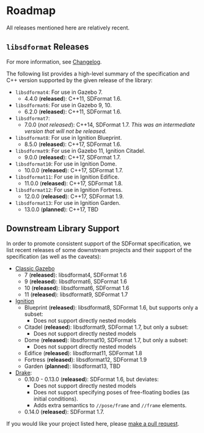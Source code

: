 # Roadmap

All releases mentioned here are relatively recent.

## `libsdformat` Releases

For more information, see [Changelog](https://github.com/osrf/sdformat/blob/master/Changelog.md).

The following list provides a high-level summary of the specification and C++
version supported by the given release of the library:

* `libsdformat4`: For use in Gazebo 7.
    * 4.4.0 (**released**): C++11, SDFormat 1.6.
* `libsdformat6`: For use in Gazebo 9, 10.
    * 6.2.0 (**released**): C++11, SDFormat 1.6.
* `libsdformat7`:
    * 7.0.0 (*not released*): C++14, SDFormat 1.7. *This was an intermediate
    version that will not be released.*
* `libsdformat8`: For use in Ignition Blueprint.
    * 8.5.0 (**released**): C++17, SDFormat 1.6.
* `libsdformat9`: For use in Gazebo 11, Ignition Citadel.
    * 9.0.0 (**released**): C++17, SDFormat 1.7.
* `libsdformat10`: For use in Ignition Dome.
    * 10.0.0 (**released**): C++17, SDFormat 1.7.
* `libsdformat11`: For use in Ignition Edifice.
    * 11.0.0 (**released**): C++17, SDFormat 1.8.
* `libsdformat12`: For use in Ignition Fortress.
    * 12.0.0 (**released**): C++17, SDFormat 1.9.
* `libsdformat13`: For use in Ignition Garden.
    * 13.0.0 (**planned**): C++17, TBD

## Downstream Library Support

In order to promote consistent support of the SDFormat specification, we list
recent releases of some downstream projects and their support of the
specification (as well as the caveats):

* [Classic Gazebo](http://gazebosim.org/#status)
    * 7 (**released**): libsdformat4, SDFormat 1.6
    * 9 (**released**): libsdformat6, SDFormat 1.6
    * 10 (**released**): libsdformat6, SDFormat 1.6
    * 11 (**released**): libsdformat9, SDFormat 1.7
* [Ignition](https://ignitionrobotics.org)
    * Blueprint (**released**): libsdformat8, SDFormat 1.6, but supports only a subset:
        * Does not support directly nested models
    * Citadel (**released**): libsdformat9, SDFormat 1.7, but only a subset:
        * Does not support directly nested models
    * Dome (**released**): libsdformat10, SDFormat 1.7, but only a subset:
        * Does not support directly nested models
    * Edifice (**released**): libsdformat11, SDFormat 1.8
    * Fortress (**released**): libsdformat12, SDFormat 1.9
    * Garden (**planned**): libsdformat13, TBD
* [Drake](https://github.com/RobotLocomotion/drake/releases):
    * 0.10.0 - 0.13.0 (**released**): SDFormat 1.6, but deviates:
        * Does not support directly nested models
        * Does not support specifying poses of free-floating bodies (as initial
        conditions).
        * Adds extra semantics to `//pose/frame` and `//frame` elements.
    * 0.14.0 (**released**): SDFormat 1.7.

If you would like your project listed here, please [make a pull request](https://github.com/osrf/sdf_tutorials/pulls).

